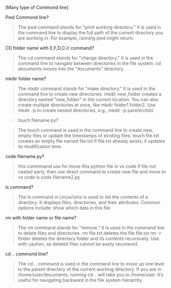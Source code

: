 [Many type of Commond line] 

Pwd Commond line?
>The pwd command stands for "print working directory." It is used in the command line to display the full path of the current directory you are working in. For example, running pwd might return:

CD folder name with E,F,D,C:// command?
>The cd command stands for "change directory." It is used in the command line to navigate between directories in the file system.
>cd documents moves into the "documents" directory.

mkdir folder name?
>The mkdir command stands for "make directory." It is used in the command line to create new directories.
>mkdir new_folder creates a directory named "new_folder" in the current location.
>You can also create multiple directories at once, like mkdir folder1 folder2. Use mkdir -p to create nested directories, e.g., mkdir -p parent/child.

>touch filename.py?

>The touch command is used in the command line to create new, empty files or update the timestamps of existing files.
>touch file.txt creates an empty file named file.txt
>If file.txt already exists, it updates its modification time.

code filename.py?
>this commmand use for move this python file in vs code
>if file not ceated early, then use direct command to create new file and move to vs code is code filename2.py


ls command?
>The ls command in Linux/Unix is used to list the contents of a directory. It displays files, directories, and their attributes. Common options include:
>show which data in this file


rm with folder name or file name?
>The rm command stands for "remove." It is used in the command line to delete files and directories.
>rm file.txt deletes the file file.txt
>rm -r folder deletes the directory folder and its contents recursively.
>Use with caution, as deleted files cannot be easily recovered.


cd .. commond line?
>The cd .. command is used in the command line to move up one level to the parent directory of the current working directory.
>If you are in /home/user/documents, running cd .. will take you to /home/user.
>It’s useful for navigating backward in the file system hierarchy.



